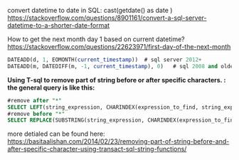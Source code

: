convert datetime to date in SQL: cast(getdate() as date )  https://stackoverflow.com/questions/8901161/convert-a-sql-server-datetime-to-a-shorter-date-format 

How to get the next month day 1 based on current datetime? https://stackoverflow.com/questions/22623971/first-day-of-the-next-month 
``` sql 
DATEADD(d, 1, EOMONTH(current_timestamp))  # sql server 2012+ 
DATEADD(m, DATEDIFF(m, -1, current_timestamp), 0)   # sql 2008 and older 
```


**Using T-sql to remove part of string before or after specific characters. : 
the general query is like this:** 
``` sql 
#remove after "*"
SELECT LEFT(string_expression, CHARINDEX(expression_to_find, string_expression) - 1)
#remove before "*"
SELECT REPLACE(SUBSTRING(string_expression, CHARINDEX(expression_to_find, string_expression), LEN(string_expression)), string_pattern, string_replacement)
```
more detialed can be found here: https://basitaalishan.com/2014/02/23/removing-part-of-string-before-and-after-specific-character-using-transact-sql-string-functions/ 
